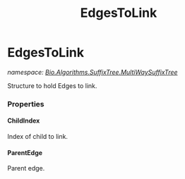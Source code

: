 ﻿---
title: EdgesToLink
---

# EdgesToLink
_namespace: [Bio.Algorithms.SuffixTree.MultiWaySuffixTree](N-Bio.Algorithms.SuffixTree.MultiWaySuffixTree.html)_

Structure to hold Edges to link.



### Properties

#### ChildIndex
Index of child to link.
#### ParentEdge
Parent edge.

